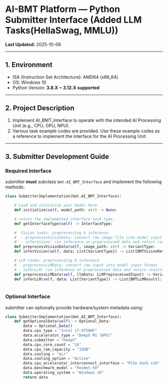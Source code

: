 # AI-BMT Platform — Python Submitter Interface (Added LLM Tasks(HellaSwag, MMLU))
**Last Updated:** 2025-10-06

---

## 1. Environment

- ISA (Instruction Set Architecture): AMD64 (x86_64)
- OS: Windows 10
- Python Version: **3.8.X ~ 3.12.X supported**

---

## 2. Project Description
1. Implement AI_BMT_Interface to operate with the intended AI Processing Unit (e.g., CPU, GPU, NPU).
2. Various task example codes are provided. Use these example codes as a reference to implement the interface for the AI Processing Unit.

---

## 3. Submitter Development Guide

### Required Interface
submitter **must** subclass `bmt.AI_BMT_Interface` and implement the following methods:
```python
class SubmitterImplementation(bmt.AI_BMT_Interface):

    # Load and initialize your model here
    def initialize(self, model_path: str) -> None:

    # return the implemented interface task type. 
    def getInterfaceType(self) -> InterfaceType:

    #  Vision tasks: preprocessing & inference
    #  - preprocessVisionData: convert raw image file into model input format
    #  - inferVision: run inference on preprocessed data and return results
    def preprocessVisionData(self, image_path: str) -> VariantType:
    def inferVision(self, data: List[VariantType]) -> List[BMTVisionResult]:

    # LLM tasks: preprocessing & inference
    # - preprocessLLMData: convert raw input into model input format
    # - inferLLM: run inference on preprocessed data and return results
    def preprocessLLMData(self, llmData: LLMPreprocessedInput) -> VariantType:
    def inferLLM(self, data: List[VariantType]) -> List[BMTLLMResult]:  
        
```

### Optional Interface

submitter can optionally provide hardware/system metadata using:
```python
class SubmitterImplementation(bmt.AI_BMT_Interface):
    def getOptionalData(self) -> Optional_Data:
        data = Optional_Data()
        data.cpu_type = "Intel i7-9750HF"
        data.accelerator_type = "DeepX M1 (NPU)"
        data.submitter = "DeepX"
        data.cpu_core_count = "16"
        data.cpu_ram_capacity = "32GB"
        data.cooling = "Air"
        data.cooling_option = "Active"
        data.cpu_accelerator_interconnect_interface = "PCIe Gen5 x16"
        data.benchmark_model = "ResNet-50"
        data.operating_system = "Windows 10"
        return data
```
